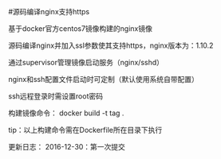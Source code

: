 #源码编译nginx支持https
	
基于docker官方centos7镜像构建的nginx镜像

源码编译nginx并加入ssl参数使其支持https，nginx版本为：1.10.2

通过supervisor管理镜像启动服务（nginx/sshd）

nginx和ssh配置文件启动时可定制（默认使用系统自带配置）

ssh远程登录时需设置root密码

构建镜像命令：
docker build -t tag .

tip：以上构建命令需在Dockerfile所在目录下执行

更新日志：
2016-12-30：第一次提交
